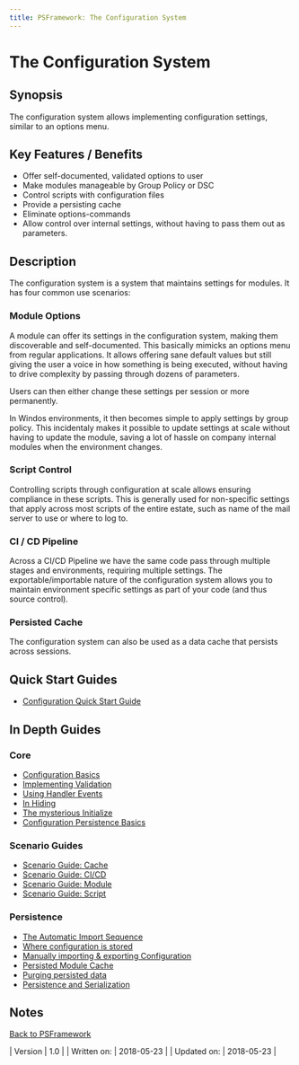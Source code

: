 ```yaml
---
title: PSFramework: The Configuration System
---
```

# The Configuration System
## Synopsis

The configuration system allows implementing configuration settings, similar to an options menu.

## Key Features / Benefits

 - Offer self-documented, validated options to user
 - Make modules manageable by Group Policy or DSC
 - Control scripts with configuration files
 - Provide a persisting cache
 - Eliminate options-commands
 - Allow control over internal settings, without having to pass them out as parameters.

## Description

The configuration system is a system that maintains settings for modules.
It has four common use scenarios:

### Module Options

A module can offer its settings in the configuration system, making them discoverable and self-documented.
This basically mimicks an options menu from regular applications.
It allows offering sane default values but still giving the user a voice in how something is being executed, without having to drive complexity by passing through dozens of parameters.

Users can then either change these settings per session or more permanently.

In Windos environments, it then becomes simple to apply settings by group policy.
This incidentaly makes it possible to update settings at scale without having to update the module, saving a lot of hassle on company internal modules when the environment changes.

### Script Control

Controlling scripts through configuration at scale allows ensuring compliance in these scripts.
This is generally used for non-specific settings that apply across most scripts of the entire estate, such as name of the mail server to use or where to log to.

### CI / CD Pipeline

Across a CI/CD Pipeline we have the same code pass through multiple stages and environments, requiring multiple settings.
The exportable/importable nature of the configuration system allows you to maintain environment specific settings as part of your code (and thus source control).

### Persisted Cache

The configuration system can also be used as a data cache that persists across sessions.

## Quick Start Guides

 - [Configuration Quick Start Guide](https://psframework.org/documentation/quickstart/psframework/configuration.html)

## In Depth Guides
### Core

 - [Configuration Basics](configuration/basics.html)
 - [Implementing Validation](configuration/validation.html)
 - [Using Handler Events](configuration/handler.html)
 - [In Hiding](configuration/in-hiding.html)
 - [The mysterious Initialize](configuration/initialize.html)
 - [Configuration Persistence Basics](configuration/persistence-basics.html)

### Scenario Guides

 - [Scenario Guide: Cache](configuration/scenario-cache.html)
 - [Scenario Guide: CI/CD](configuration/scenario-ci-cd.html)
 - [Scenario Guide: Module](configuration/scenario-module.html)
 - [Scenario Guide: Script](configuration/scenario-script.html)

### Persistence

 - [The Automatic Import Sequence](configuration/import.html)
 - [Where configuration is stored](configuration/persistence-location.html)
 - [Manually importing & exporting Configuration](configuration/persistence-manual-export-import.html)
 - [Persisted Module Cache](configuration/persistence-module-cache.html)
 - [Purging persisted data](configuration/persistence-purge.html)
 - [Persistence and Serialization](configuration/persistence-serialization.html)

## Notes
[Back to PSFramework](https://psframework.org/documentation/documents/psframework.html)

| Version | 1.0 |
| Written on: | 2018-05-23 |
| Updated on: | 2018-05-23 |